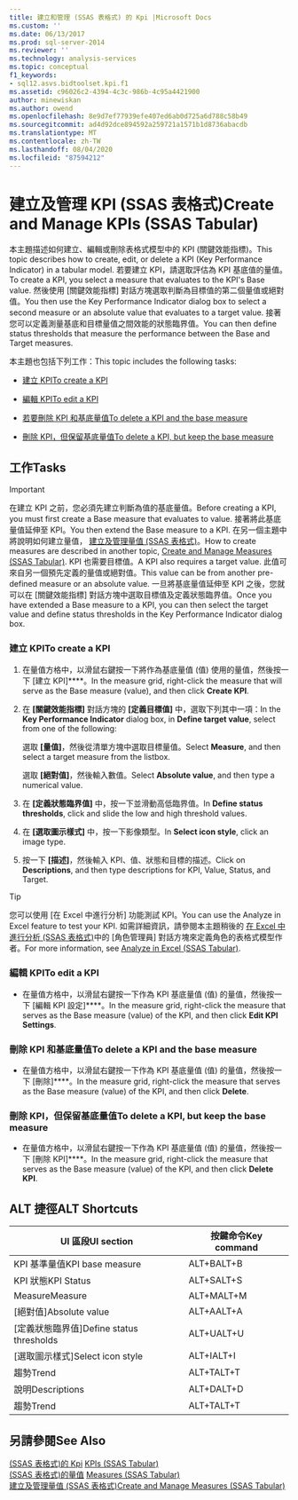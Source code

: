 ```yaml
---
title: 建立和管理 (SSAS 表格式) 的 Kpi |Microsoft Docs
ms.custom: ''
ms.date: 06/13/2017
ms.prod: sql-server-2014
ms.reviewer: ''
ms.technology: analysis-services
ms.topic: conceptual
f1_keywords:
- sql12.asvs.bidtoolset.kpi.f1
ms.assetid: c96026c2-4394-4c3c-986b-4c95a4421900
author: minewiskan
ms.author: owend
ms.openlocfilehash: 8e9d7ef77939efe407ed6ab0d725a6d788c58b49
ms.sourcegitcommit: ad4d92dce894592a259721a1571b1d8736abacdb
ms.translationtype: MT
ms.contentlocale: zh-TW
ms.lasthandoff: 08/04/2020
ms.locfileid: "87594212"
---
```

# <a name="create-and-manage-kpis-ssas-tabular"></a><span data-ttu-id="b07a2-102">建立及管理 KPI (SSAS 表格式)</span><span class="sxs-lookup"><span data-stu-id="b07a2-102">Create and Manage KPIs (SSAS Tabular)</span></span>
  <span data-ttu-id="b07a2-103">本主題描述如何建立、編輯或刪除表格式模型中的 KPI (關鍵效能指標)。</span><span class="sxs-lookup"><span data-stu-id="b07a2-103">This topic describes how to create, edit, or delete a KPI (Key Performance Indicator) in a tabular model.</span></span> <span data-ttu-id="b07a2-104">若要建立 KPI，請選取評估為 KPI 基底值的量值。</span><span class="sxs-lookup"><span data-stu-id="b07a2-104">To create a KPI, you select a measure that evaluates to the KPI's Base value.</span></span> <span data-ttu-id="b07a2-105">然後使用 [關鍵效能指標] 對話方塊選取判斷為目標值的第二個量值或絕對值。</span><span class="sxs-lookup"><span data-stu-id="b07a2-105">You then use the Key Performance Indicator dialog box to select a second measure or an absolute value that evaluates to a target value.</span></span> <span data-ttu-id="b07a2-106">接著您可以定義測量基底和目標量值之間效能的狀態臨界值。</span><span class="sxs-lookup"><span data-stu-id="b07a2-106">You can then define status thresholds that measure the performance between the Base and Target measures.</span></span>  
  
 <span data-ttu-id="b07a2-107">本主題也包括下列工作：</span><span class="sxs-lookup"><span data-stu-id="b07a2-107">This topic includes the following tasks:</span></span>  
  
-   [<span data-ttu-id="b07a2-108">建立 KPI</span><span class="sxs-lookup"><span data-stu-id="b07a2-108">To create a KPI</span></span>](#bkmk_create_KPI)  
  
-   [<span data-ttu-id="b07a2-109">編輯 KPI</span><span class="sxs-lookup"><span data-stu-id="b07a2-109">To edit a KPI</span></span>](#bkmk_edit_KPI)  
  
-   [<span data-ttu-id="b07a2-110">若要刪除 KPI 和基底量值</span><span class="sxs-lookup"><span data-stu-id="b07a2-110">To delete a KPI and the base measure</span></span>](#bkmk_delete)  
  
-   [<span data-ttu-id="b07a2-111">刪除 KPI，但保留基底量值</span><span class="sxs-lookup"><span data-stu-id="b07a2-111">To delete a KPI, but keep the base measure</span></span>](#bkmk_delete_KPI)  
  
## <a name="tasks"></a><span data-ttu-id="b07a2-112">工作</span><span class="sxs-lookup"><span data-stu-id="b07a2-112">Tasks</span></span>  
  
> [!IMPORTANT]  
>  <span data-ttu-id="b07a2-113">在建立 KPI 之前，您必須先建立判斷為值的基底量值。</span><span class="sxs-lookup"><span data-stu-id="b07a2-113">Before creating a KPI, you must first create a Base measure that evaluates to value.</span></span> <span data-ttu-id="b07a2-114">接著將此基底量值延伸至 KPI。</span><span class="sxs-lookup"><span data-stu-id="b07a2-114">You then extend the Base measure to a KPI.</span></span> <span data-ttu-id="b07a2-115">在另一個主題中將說明如何建立量值， [建立及管理量值 &#40;SSAS 表格式&#41;](measures-ssas-tabular.md)。</span><span class="sxs-lookup"><span data-stu-id="b07a2-115">How to create measures are described in another topic, [Create and Manage Measures &#40;SSAS Tabular&#41;](measures-ssas-tabular.md).</span></span> <span data-ttu-id="b07a2-116">KPI 也需要目標值。</span><span class="sxs-lookup"><span data-stu-id="b07a2-116">A KPI also requires a target value.</span></span> <span data-ttu-id="b07a2-117">此值可來自另一個預先定義的量值或絕對值。</span><span class="sxs-lookup"><span data-stu-id="b07a2-117">This value can be from another pre-defined measure or an absolute value.</span></span> <span data-ttu-id="b07a2-118">一旦將基底量值延伸至 KPI 之後，您就可以在 [關鍵效能指標] 對話方塊中選取目標值及定義狀態臨界值。</span><span class="sxs-lookup"><span data-stu-id="b07a2-118">Once you have extended a Base measure to a KPI, you can then select the target value and define status thresholds in the Key Performance Indicator dialog box.</span></span>  
  
###  <a name="to-create-a-kpi"></a><a name="bkmk_create_KPI"></a><span data-ttu-id="b07a2-119">建立 KPI</span><span class="sxs-lookup"><span data-stu-id="b07a2-119">To create a KPI</span></span>  
  
1.  <span data-ttu-id="b07a2-120">在量值方格中，以滑鼠右鍵按一下將作為基底量值 (值) 使用的量值，然後按一下 [建立 KPI]\*\*\*\*。</span><span class="sxs-lookup"><span data-stu-id="b07a2-120">In the measure grid, right-click the measure that will serve as the Base measure (value), and then click **Create KPI**.</span></span>  
  
2.  <span data-ttu-id="b07a2-121">在 **[關鍵效能指標]** 對話方塊的 **[定義目標值]** 中，選取下列其中一項：</span><span class="sxs-lookup"><span data-stu-id="b07a2-121">In the **Key Performance Indicator** dialog box, in **Define target value**, select from one of the following:</span></span>  
  
     <span data-ttu-id="b07a2-122">選取 **[量值]**，然後從清單方塊中選取目標量值。</span><span class="sxs-lookup"><span data-stu-id="b07a2-122">Select **Measure**, and then select a target measure from the listbox.</span></span>  
  
     <span data-ttu-id="b07a2-123">選取 **[絕對值]**，然後輸入數值。</span><span class="sxs-lookup"><span data-stu-id="b07a2-123">Select **Absolute value**, and then type a numerical value.</span></span>  
  
3.  <span data-ttu-id="b07a2-124">在 **[定義狀態臨界值]** 中，按一下並滑動高低臨界值。</span><span class="sxs-lookup"><span data-stu-id="b07a2-124">In **Define status thresholds**, click and slide the low and high threshold values.</span></span>  
  
4.  <span data-ttu-id="b07a2-125">在 **[選取圖示樣式]** 中，按一下影像類型。</span><span class="sxs-lookup"><span data-stu-id="b07a2-125">In **Select icon style**, click an image type.</span></span>  
  
5.  <span data-ttu-id="b07a2-126">按一下 **[描述]**，然後輸入 KPI、值、狀態和目標的描述。</span><span class="sxs-lookup"><span data-stu-id="b07a2-126">Click on **Descriptions**, and then type descriptions for KPI, Value, Status, and Target.</span></span>  
  
> [!TIP]  
>  <span data-ttu-id="b07a2-127">您可以使用 [在 Excel 中進行分析] 功能測試 KPI。</span><span class="sxs-lookup"><span data-stu-id="b07a2-127">You can use the Analyze in Excel feature to test your KPI.</span></span> <span data-ttu-id="b07a2-128">如需詳細資訊，請參閱本主題稍後的 [在 Excel 中進行分析 &#40;SSAS 表格式&#41;](analyze-in-excel-ssas-tabular.md)中的 [角色管理員] 對話方塊來定義角色的表格式模型作者。</span><span class="sxs-lookup"><span data-stu-id="b07a2-128">For more information, see [Analyze in Excel &#40;SSAS Tabular&#41;](analyze-in-excel-ssas-tabular.md).</span></span>  
  
###  <a name="to-edit-a-kpi"></a><a name="bkmk_edit_KPI"></a><span data-ttu-id="b07a2-129">編輯 KPI</span><span class="sxs-lookup"><span data-stu-id="b07a2-129">To edit a KPI</span></span>  
  
-   <span data-ttu-id="b07a2-130">在量值方格中，以滑鼠右鍵按一下作為 KPI 基底量值 (值) 的量值，然後按一下 [編輯 KPI 設定]\*\*\*\*。</span><span class="sxs-lookup"><span data-stu-id="b07a2-130">In the measure grid, right-click the measure that serves as the Base measure (value) of the KPI, and then click **Edit KPI Settings**.</span></span>  
  
###  <a name="to-delete-a-kpi-and-the-base-measure"></a><a name="bkmk_delete"></a> <span data-ttu-id="b07a2-131">刪除 KPI 和基底量值</span><span class="sxs-lookup"><span data-stu-id="b07a2-131">To delete a KPI and the base measure</span></span>  
  
-   <span data-ttu-id="b07a2-132">在量值方格中，以滑鼠右鍵按一下作為 KPI 基底量值 (值) 的量值，然後按一下 [刪除]\*\*\*\*。</span><span class="sxs-lookup"><span data-stu-id="b07a2-132">In the measure grid, right-click the measure that serves as the Base measure (value) of the KPI, and then click **Delete**.</span></span>  
  
###  <a name="to-delete-a-kpi-but-keep-the-base-measure"></a><a name="bkmk_delete_KPI"></a><span data-ttu-id="b07a2-133">刪除 KPI，但保留基底量值</span><span class="sxs-lookup"><span data-stu-id="b07a2-133">To delete a KPI, but keep the base measure</span></span>  
  
-   <span data-ttu-id="b07a2-134">在量值方格中，以滑鼠右鍵按一下作為 KPI 基底量值 (值) 的量值，然後按一下 [刪除 KPI]\*\*\*\*。</span><span class="sxs-lookup"><span data-stu-id="b07a2-134">In the measure grid, right-click the measure that serves as the Base measure (value) of the KPI, and then click **Delete KPI**.</span></span>  
  
## <a name="alt-shortcuts"></a><span data-ttu-id="b07a2-135">ALT 捷徑</span><span class="sxs-lookup"><span data-stu-id="b07a2-135">ALT Shortcuts</span></span>  
  
|<span data-ttu-id="b07a2-136">UI 區段</span><span class="sxs-lookup"><span data-stu-id="b07a2-136">UI section</span></span>|<span data-ttu-id="b07a2-137">按鍵命令</span><span class="sxs-lookup"><span data-stu-id="b07a2-137">Key command</span></span>|  
|----------------|-----------------|  
|<span data-ttu-id="b07a2-138">KPI 基準量值</span><span class="sxs-lookup"><span data-stu-id="b07a2-138">KPI base measure</span></span>|<span data-ttu-id="b07a2-139">ALT+B</span><span class="sxs-lookup"><span data-stu-id="b07a2-139">ALT+B</span></span>|  
|<span data-ttu-id="b07a2-140">KPI 狀態</span><span class="sxs-lookup"><span data-stu-id="b07a2-140">KPI Status</span></span>|<span data-ttu-id="b07a2-141">ALT+S</span><span class="sxs-lookup"><span data-stu-id="b07a2-141">ALT+S</span></span>|  
|<span data-ttu-id="b07a2-142">Measure</span><span class="sxs-lookup"><span data-stu-id="b07a2-142">Measure</span></span>|<span data-ttu-id="b07a2-143">ALT+M</span><span class="sxs-lookup"><span data-stu-id="b07a2-143">ALT+M</span></span>|  
|<span data-ttu-id="b07a2-144">[絕對值]</span><span class="sxs-lookup"><span data-stu-id="b07a2-144">Absolute value</span></span>|<span data-ttu-id="b07a2-145">ALT+A</span><span class="sxs-lookup"><span data-stu-id="b07a2-145">ALT+A</span></span>|  
|<span data-ttu-id="b07a2-146">[定義狀態臨界值]</span><span class="sxs-lookup"><span data-stu-id="b07a2-146">Define status thresholds</span></span>|<span data-ttu-id="b07a2-147">ALT+U</span><span class="sxs-lookup"><span data-stu-id="b07a2-147">ALT+U</span></span>|  
|<span data-ttu-id="b07a2-148">[選取圖示樣式]</span><span class="sxs-lookup"><span data-stu-id="b07a2-148">Select icon style</span></span>|<span data-ttu-id="b07a2-149">ALT+I</span><span class="sxs-lookup"><span data-stu-id="b07a2-149">ALT+I</span></span>|  
|<span data-ttu-id="b07a2-150">趨勢</span><span class="sxs-lookup"><span data-stu-id="b07a2-150">Trend</span></span>|<span data-ttu-id="b07a2-151">ALT+T</span><span class="sxs-lookup"><span data-stu-id="b07a2-151">ALT+T</span></span>|  
|<span data-ttu-id="b07a2-152">說明</span><span class="sxs-lookup"><span data-stu-id="b07a2-152">Descriptions</span></span>|<span data-ttu-id="b07a2-153">ALT+D</span><span class="sxs-lookup"><span data-stu-id="b07a2-153">ALT+D</span></span>|  
|<span data-ttu-id="b07a2-154">趨勢</span><span class="sxs-lookup"><span data-stu-id="b07a2-154">Trend</span></span>|<span data-ttu-id="b07a2-155">ALT+T</span><span class="sxs-lookup"><span data-stu-id="b07a2-155">ALT+T</span></span>|  
  
## <a name="see-also"></a><span data-ttu-id="b07a2-156">另請參閱</span><span class="sxs-lookup"><span data-stu-id="b07a2-156">See Also</span></span>  
 <span data-ttu-id="b07a2-157">[&#40;SSAS 表格式&#41;的 Kpi](kpis-ssas-tabular.md) </span><span class="sxs-lookup"><span data-stu-id="b07a2-157">[KPIs &#40;SSAS Tabular&#41;](kpis-ssas-tabular.md) </span></span>  
 <span data-ttu-id="b07a2-158">[&#40;SSAS 表格式&#41;的量值](measures-ssas-tabular.md) </span><span class="sxs-lookup"><span data-stu-id="b07a2-158">[Measures &#40;SSAS Tabular&#41;](measures-ssas-tabular.md) </span></span>  
 [<span data-ttu-id="b07a2-159">建立及管理量值 &#40;SSAS 表格式&#41;</span><span class="sxs-lookup"><span data-stu-id="b07a2-159">Create and Manage Measures &#40;SSAS Tabular&#41;</span></span>](create-and-manage-measures-ssas-tabular.md)  
  
  
